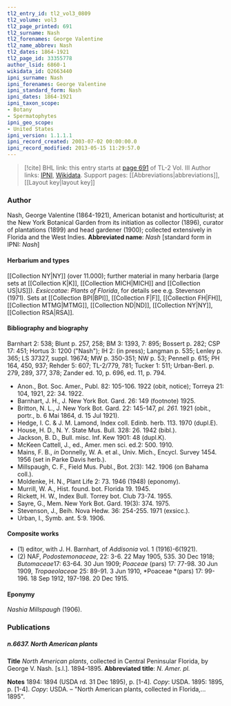 ```yaml
---
tl2_entry_id: tl2_vol3_0809
tl2_volume: vol3
tl2_page_printed: 691
tl2_surname: Nash
tl2_forenames: George Valentine
tl2_name_abbrev: Nash
tl2_dates: 1864-1921
tl2_page_id: 33355778
author_lsid: 6860-1
wikidata_id: Q2663440
ipni_surname: Nash
ipni_forenames: George Valentine
ipni_standard_form: Nash
ipni_dates: 1864-1921
ipni_taxon_scope: 
- Botany
- Spermatophytes
ipni_geo_scope: 
- United States
ipni_version: 1.1.1.1
ipni_record_created: 2003-07-02 00:00:00.0
ipni_record_modified: 2013-05-15 11:29:57.0
---
```


> [!cite] BHL link: this entry starts at [page 691](https://www.biodiversitylibrary.org/page/33355778) of TL-2 Vol. III
> Author links: [IPNI](https://www.ipni.org/a/6860-1), [Wikidata](https://www.wikidata.org/wiki/Q2663440). Support pages: [[Abbreviations|abbreviations]], [[Layout key|layout key]]

### Author

Nash, George Valentine (1864-1921), American botanist and horticulturist; at the New York Botanical Garden from its initiation as collector (1896), curator of plantations (1899) and head gardener (1900); collected extensively in Florida and the West Indies. 
**Abbreviated name**: *Nash* \[standard form in IPNI: *Nash*\]

#### Herbarium and types

[[Collection NY|NY]] (over 11.000); further material in many herbaria (large sets at [[Collection K|K]], [[Collection MICH|MICH]] and [[Collection US|US]]).
*Exsiccatae*: *Plants of Florida*, for details see e.g. Stevenson (1971). Sets at [[Collection BPI|BPI]], [[Collection F|F]], [[Collection FH|FH]], [[Collection MTMG|MTMG]], [[Collection ND|ND]], [[Collection NY|NY]], [[Collection RSA|RSA]].

#### Bibliography and biography

Barnhart 2: 538; Blunt p. 257, 258; BM 3: 1393, 7: 895; Bossert p. 282; CSP 17: 451; Hortus 3: 1200 ("Nash"); IH 2: (in press); Langman p. 535; Lenley p. 365; LS 37327, suppl. 19674; MW p. 350-351; NW p. 53; Pennell p. 615; PH 164, 450, 937; Rehder 5: 607; TL-2/779, 781; Tucker 1: 511; Urban-Berl. p. 279, 289, 377, 378; Zander ed. 10, p. 696, ed. 11, p. 794.
- Anon., Bot. Soc. Amer., Publ. 82: 105-106. 1922 (obit, notice); Torreya 21: 104, 1921, 22: 34. 1922.
- Barnhart, J. H., J. New York Bot. Gard. 26: 149 (footnote) 1925.
- Britton, N. L., J. New York Bot. Gard. 22: 145-147, *pl. 261.* 1921 (obit., portr., b. 6 Mai 1864, d. 15 Jul 1921).
- Hedge, I. C. & J. M. Lamond, Index coll. Edinb. herb. 113. 1970 (dupl.E).
- House, H. D., N. Y. State Mus. Bull. 328: 26. 1942 (bibl.).
- Jackson, B. D., Bull. misc. Inf. Kew 1901: 48 (dupl.K).
- McKeen Cattell, J., ed., Amer. men sci. ed.2: 500. 1910.
- Mains, F. B., *in* Donnelly, W. A. et al., Univ. Mich., Encycl. Survey 1454. 1956 (set in Parke Davis herb.).
- Millspaugh, C. F., Field Mus. Publ., Bot. 2(3): 142. 1906 (on Bahama coll.).
- Moldenke, H. N., Plant Life 2: 73. 1946 (1948) (eponomy).
- Murrill, W. A., Hist. found. bot. Florida 19. 1945.
- Rickett, H. W., Index Bull. Torrey bot. Club 73-74. 1955.
- Sayre, G., Mem. New York Bot. Gard. 19(3): 374. 1975.
- Stevenson, J., Beih. Nova Hedw. 36: 254-255. 1971 (exsicc.).
- Urban, I., Symb. ant. 5:9. 1906.

#### Composite works

- (1) editor, with J. H. Barnhart, of *Addisonia* vol. 1 (1916)-6(1921).
- (2) NAF, *Podostemonaceae*, 22: 3-6. 22 May 1905, 535. 30 Dec 1918; *Butomaceae*17: 63-64. 30 Jun 1909; *Poaceae* (pars) 17: 77-98. 30 Jun 1909, *Tropaeolaceae* 25: 89-91. 3 Jun 1910, *Poaceae *(pars) 17: 99-196. 18 Sep 1912, 197-198. 20 Dec 1915.

#### Eponymy

*Nashia Millspaugh* (1906).

### Publications

##### n.6637. North American plants

**Title**
*North American plants*, collected in Central Peninsular Florida, by George V. Nash. \[s.l.\]. 1894-1895.
**Abbreviated title**: *N. Amer. pl.*

**Notes**
1894: 1894 (USDA rd. 31 Dec 1895), p. \[1-4\]. *Copy*: USDA.
1895: 1895, p. \[1-4\]. *Copy*: USDA. – "North American plants, collected in Florida,... 1895".

